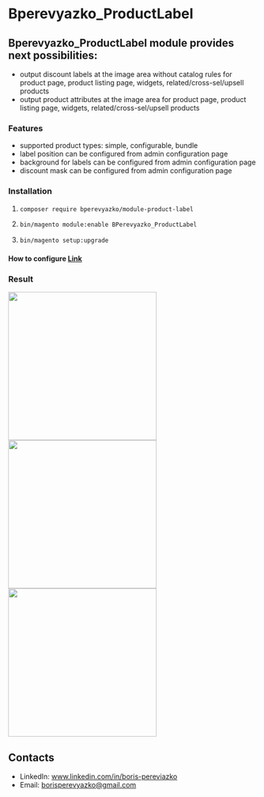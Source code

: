 # Bperevyazko_ProductLabel

## Bperevyazko_ProductLabel module provides next possibilities:
- output discount labels at the image area without catalog rules for product page, product listing page, widgets, related/cross-sel/upsell products
- output product attributes at the image area  for product page, product listing page, widgets, related/cross-sel/upsell products

### Features
 - supported product types: simple, configurable, bundle
 - label position can be configured from admin configuration page
 - background for labels can be configured from admin configuration page
 - discount mask can be configured from admin configuration page

### Installation
1. ```sh
   composer require bperevyazko/module-product-label
   ```
2. ```sh
   bin/magento module:enable BPerevyazko_ProductLabel
   ```
3. ```sh
   bin/magento setup:upgrade
   ```

#### How to configure [Link]
[Link]: https://github.com/boris1988/module-product-labels/wiki/Settings

### Result
<a href="assets/result1.png"><img src="assets/result1.png" target="_blank" width="300"></a>
<br>
<a href="assets/result2.png"><img src="assets/result2.png" target="_blank" width="300"></a>
<br>
<a href="assets/result3.png"><img src="assets/result3.png" target="_blank" width="300"></a>
<br>
## Contacts
 - LinkedIn: www.linkedin.com/in/boris-pereviazko
 - Email: borisperevyazko@gmail.com

